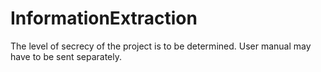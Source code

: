 # InformationExtraction

The level of secrecy of the project is to be determined. User manual may have to be sent separately. 
